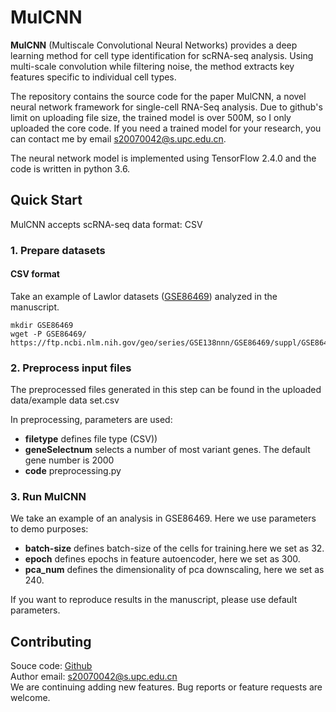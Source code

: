 # MulCNN
__MulCNN__ (Multiscale Convolutional Neural Networks) provides a deep learning method for cell type identification for scRNA-seq analysis. Using multi-scale convolution while filtering noise, the method extracts key features specific to individual cell types.

The repository contains the source code for the paper MulCNN, a novel neural network framework for single-cell RNA-Seq analysis.
Due to github's limit on uploading file size, the trained model is over 500M, so I only uploaded the core code. If you need a trained model for your research, you can contact me by email s20070042@s.upc.edu.cn.

The neural network model is implemented using TensorFlow 2.4.0 and the code is written in python 3.6. 

## Quick Start

MulCNN accepts scRNA-seq data format: CSV
### 1. Prepare datasets

#### CSV format

Take an example of Lawlor datasets ([GSE86469](https://www.ncbi.nlm.nih.gov/geo/query/acc.cgi?acc=GSE86469)) analyzed in the manuscript.

```shell
mkdir GSE86469
wget -P GSE86469/ https://ftp.ncbi.nlm.nih.gov/geo/series/GSE138nnn/GSE86469/suppl/GSE86469_counts.csv.gz
```

### 2. Preprocess input files
The preprocessed files generated in this step can be found in the uploaded data/example data set.csv
 
In preprocessing, parameters are used:

- **filetype** defines file type (CSV))  
- **geneSelectnum** selects a number of most variant genes. The default gene number is 2000
- **code** preprocessing.py

### 3. Run MulCNN

We take an example of an analysis in GSE86469. Here we use parameters to demo purposes:

- **batch-size** defines batch-size of the cells for training.here we set as 32.
- **epoch** defines epochs in feature autoencoder, here we set as 300.
- **pca_num** defines the dimensionality of pca downscaling, here we set as 240.

If you want to reproduce results in the manuscript, please use default parameters. 


## Contributing

Souce code: [Github](https://github.com/jiaojiao-123/MulCNN)  
Author email: s20070042@s.upc.edu.cn
<br>
We are continuing adding new features. Bug reports or feature requests are welcome.
<br>
